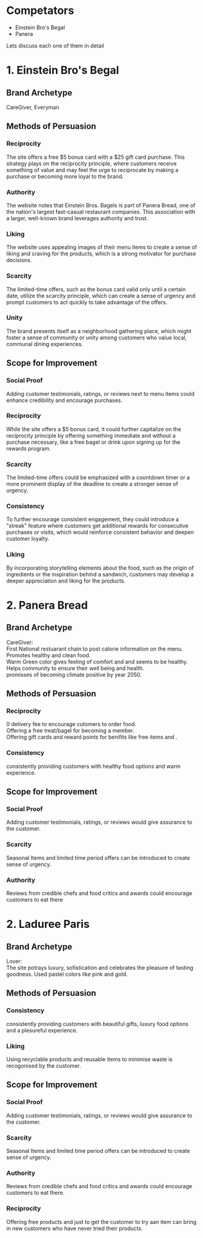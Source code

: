 # Competators
- Einstein Bro's Begal
- Panera

Lets discuss each one of them in detail


# 1. Einstein Bro's Begal

## Brand Archetype
CareGiver, Everyman

## Methods of Persuasion

### Reciprocity
The site offers a free $5 bonus card with a $25 gift card purchase. This strategy plays on the reciprocity principle, where customers receive something of value and may feel the urge to reciprocate by making a purchase or becoming more loyal to the brand.

### Authority
The website notes that Einstein Bros. Bagels is part of Panera Bread, one of the nation's largest fast-casual restaurant companies. This association with a larger, well-known brand leverages authority and trust.

### Liking
The website uses appealing images of their menu items to create a sense of liking and craving for the products, which is a strong motivator for purchase decisions.

### Scarcity
The limited-time offers, such as the bonus card valid only until a certain date, utilize the scarcity principle, which can create a sense of urgency and prompt customers to act quickly to take advantage of the offers.

### Unity
The brand presents itself as a neighborhood gathering place, which might foster a sense of community or unity among customers who value local, communal dining experiences.

## Scope for Improvement

### Social Proof
Adding customer testimonials, ratings, or reviews next to menu items could enhance credibility and encourage purchases.

### Reciprocity
While the site offers a $5 bonus card, it could further capitalize on the reciprocity principle by offering something immediate and without a purchase necessary, like a free bagel or drink upon signing up for the rewards program.

### Scarcity
The limited-time offers could be emphasized with a countdown timer or a more prominent display of the deadline to create a stronger sense of urgency.

### Consistency
To further encourage consistent engagement, they could introduce a "streak" feature where customers get additional rewards for consecutive purchases or visits, which would reinforce consistent behavior and deepen customer loyalty.

### Liking
By incorporating storytelling elements about the food, such as the origin of ingredients or the inspiration behind a sandwich, customers may develop a deeper appreciation and liking for the products.


# 2. Panera Bread

## Brand Archetype
CareGiver:  
First National restuarant chain to post calorie information on the menu.  
Promotes healthy and clean food.  
Warm Green color gives feeling of comfort and and seems to be healthy.  
Helps community to ensure their well being and health.  
promisses of becoming climate positive by year 2050.  

## Methods of Persuasion

### Reciprocity
0 delivery fee to encourage cutomers to order food.  
Offering a free treat/bagel for becoming a member.    
Offering gift cards and reward points for benifits like free items and .    

### Consistency
consistently providing customers with healthy food options and warm experience.


## Scope for Improvement

### Social Proof
Adding customer testimonials, ratings, or reviews would give assurance to the customer.  

### Scarcity
Seasonal Items and limited time period offers can be introduced to create sense of urgency.  

### Authority

Reviews from credible chefs and food critics and awards could encourage customers to eat there  


# 2. Laduree Paris

## Brand Archetype
Lover:  
The site potrays luxury, sofistication and celebrates the pleasure of tasting goodness. Used pastel colors like pink and gold.   

## Methods of Persuasion

### Consistency
consistently providing customers with beautiful gifts, luxury food options and a plesureful experience.  

### Liking

Using recyclable products and reusable items to minimise waste is recogonised by the customer.


## Scope for Improvement

### Social Proof
Adding customer testimonials, ratings, or reviews would give assurance to the customer.  

### Scarcity
Seasonal Items and limited time period offers can be introduced to create sense of urgency.  

### Authority
Reviews from credible chefs and food critics and awards could encourage customers to eat there.

### Reciprocity
Offering free products and just to get the customer to try aan item can bring in new customers who have never tried their products.


